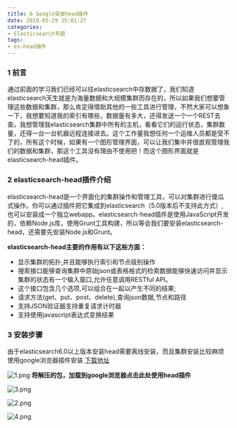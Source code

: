 ```yaml
---
title: 6 Google安装head插件
date: 2019-05-29 15:01:27
categories: 
- Elasticsearch专题
tags:
- es-head插件
---
```


### 1 前言
通过前面的学习我们已经可以往elasticsearch中存数据了，我们知道elasticsearch天生就是为海量数据和大规模集群而存在的，所以如果我们想要管理这些数据和集群，那么肯定得借助其他的一些工具进行管理，不然大家可以想象一下，我想要知道我的索引有哪些，数据量有多大，还得发送一个一个REST去查。我想管理我elasticsearch集群中所有的主机，看看它们的运行状态，集群数量，还得一台一台机器远程连接进去。这个工作量我想任何一个运维人员都是受不了的，所有这个时候，如果有一个图形管理界面，可以让我们集中并很直观管理我们的数据和集群，那这个工具没有理由不使用把！而这个图形界面就是elasticsearch-head插件。
<!--more-->

###  2 elasticsearch-head插件介绍

elasticsearch-head是一个界面化的集群操作和管理工具，可以对集群进行傻瓜式操作。你可以通过插件把它集成到elasticsearch（5.0版本后不支持此方式）,也可以安装成一个独立webapp。elasticsearch-head插件是使用JavaScript开发的，依赖Node.js库，使用Grunt工具构建，所以等会我们要安装elasticsearch-head，还需要先安装Node.js和Grunt。

**elasticsearch-head主要的作用有以下这些方面：**

* 显示集群的拓扑,并且能够执行索引和节点级别操作
* 搜索接口能够查询集群中原始json或表格格式的检索数据能够快速访问并显示集群的状态有一个输入窗口,允许任意调用RESTful API。
* 这个接口包含几个选项,可以组合在一起以产生不同的结果;
* 请求方法(get、put、post、delete),查询json数据,节点和路径
* 支持JSON验证器支持重复请求计时器
* 支持使用javascript表达式变换结果


### 3 安装步骤


由于elasticsearch6.0以上版本安装head需要离线安装，而且集群安装比较麻烦使用google浏览器插件安装
[下载地址](https://github.com/TravisTX/elasticsearch-head-chrome)　　

![1.png](https://i.loli.net/2019/05/29/5cee26297b8fc98483.png)
**将解压的包，加载到google浏览器点击此处使用head插件**

![3.png](https://i.loli.net/2019/05/29/5cee2629f0b3046656.png)

![2.png](https://i.loli.net/2019/05/29/5cee2629ad78e13628.png)

![4.png](https://i.loli.net/2019/05/29/5cee2629c85bd91869.png)


